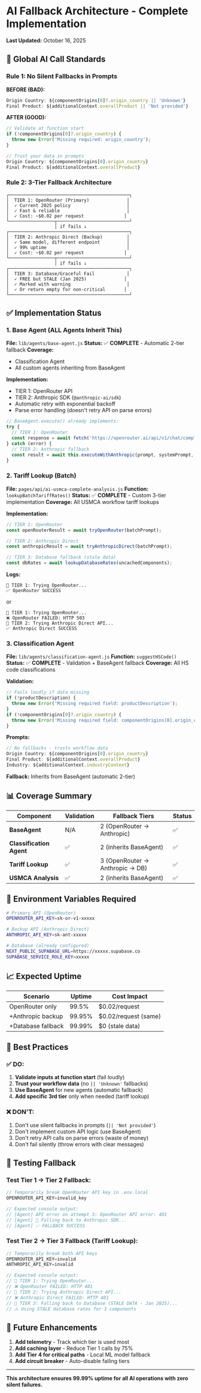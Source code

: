 # AI Fallback Architecture - Complete Implementation

**Last Updated:** October 16, 2025

## 🎯 Global AI Call Standards

### Rule 1: No Silent Fallbacks in Prompts
**BEFORE (BAD):**
```javascript
Origin Country: ${componentOrigins[0]?.origin_country || 'Unknown'}
Final Product: ${additionalContext.overallProduct || 'Not provided'}
```

**AFTER (GOOD):**
```javascript
// Validate at function start
if (!componentOrigins[0]?.origin_country) {
  throw new Error('Missing required: origin_country');
}

// Trust your data in prompts
Origin Country: ${componentOrigins[0].origin_country}
Final Product: ${additionalContext.overallProduct}
```

### Rule 2: 3-Tier Fallback Architecture

```
┌─────────────────────────────────────────────┐
│  TIER 1: OpenRouter (Primary)              │
│  ✓ Current 2025 policy                     │
│  ✓ Fast & reliable                         │
│  ✓ Cost: ~$0.02 per request               │
└─────────────────┬───────────────────────────┘
                  │ if fails ↓
┌─────────────────────────────────────────────┐
│  TIER 2: Anthropic Direct (Backup)         │
│  ✓ Same model, different endpoint          │
│  ✓ 99% uptime                              │
│  ✓ Cost: ~$0.02 per request               │
└─────────────────┬───────────────────────────┘
                  │ if fails ↓
┌─────────────────────────────────────────────┐
│  TIER 3: Database/Graceful Fail            │
│  ✓ FREE but STALE (Jan 2025)              │
│  ✓ Marked with warning                     │
│  ✓ Or return empty for non-critical       │
└─────────────────────────────────────────────┘
```

## ✅ Implementation Status

### 1. Base Agent (ALL Agents Inherit This)
**File:** `lib/agents/base-agent.js`
**Status:** ✅ **COMPLETE** - Automatic 2-tier fallback
**Coverage:**
- Classification Agent
- All custom agents inheriting from BaseAgent

**Implementation:**
- TIER 1: OpenRouter API
- TIER 2: Anthropic SDK (`@anthropic-ai/sdk`)
- Automatic retry with exponential backoff
- Parse error handling (doesn't retry API on parse errors)

```javascript
// BaseAgent.execute() already implements:
try {
  // TIER 1: OpenRouter
  const response = await fetch('https://openrouter.ai/api/v1/chat/completions', {...});
} catch (error) {
  // TIER 2: Anthropic fallback
  const result = await this.executeWithAnthropic(prompt, systemPrompt, attempt);
}
```

### 2. Tariff Lookup (Batch)
**File:** `pages/api/ai-usmca-complete-analysis.js`
**Function:** `lookupBatchTariffRates()`
**Status:** ✅ **COMPLETE** - Custom 3-tier implementation
**Coverage:** All USMCA workflow tariff lookups

**Implementation:**
```javascript
// TIER 1: OpenRouter
const openRouterResult = await tryOpenRouter(batchPrompt);

// TIER 2: Anthropic Direct
const anthropicResult = await tryAnthropicDirect(batchPrompt);

// TIER 3: Database fallback (stale data)
const dbRates = await lookupDatabaseRates(uncachedComponents);
```

**Logs:**
```
🎯 TIER 1: Trying OpenRouter...
✅ OpenRouter SUCCESS
```
or
```
🎯 TIER 1: Trying OpenRouter...
❌ OpenRouter FAILED: HTTP 503
🎯 TIER 2: Trying Anthropic Direct API...
✅ Anthropic Direct SUCCESS
```

### 3. Classification Agent
**File:** `lib/agents/classification-agent.js`
**Function:** `suggestHSCode()`
**Status:** ✅ **COMPLETE** - Validation + BaseAgent fallback
**Coverage:** All HS code classifications

**Validation:**
```javascript
// Fails loudly if data missing
if (!productDescription) {
  throw new Error('Missing required field: productDescription');
}
if (!componentOrigins[0]?.origin_country) {
  throw new Error('Missing required field: componentOrigins[0].origin_country');
}
```

**Prompts:**
```javascript
// No fallbacks - trusts workflow data
Origin Country: ${componentOrigins[0].origin_country}
Final Product: ${additionalContext.overallProduct}
Industry: ${additionalContext.industryContext}
```

**Fallback:** Inherits from BaseAgent (automatic 2-tier)

## 📊 Coverage Summary

| Component | Validation | Fallback Tiers | Status |
|-----------|-----------|----------------|--------|
| **BaseAgent** | N/A | 2 (OpenRouter → Anthropic) | ✅ |
| **Classification Agent** | ✅ | 2 (inherits BaseAgent) | ✅ |
| **Tariff Lookup** | ✅ | 3 (OpenRouter → Anthropic → DB) | ✅ |
| **USMCA Analysis** | ✅ | 2 (inherits BaseAgent) | ✅ |

## 🔑 Environment Variables Required

```bash
# Primary API (OpenRouter)
OPENROUTER_API_KEY=sk-or-v1-xxxxx

# Backup API (Anthropic Direct)
ANTHROPIC_API_KEY=sk-ant-xxxxx

# Database (already configured)
NEXT_PUBLIC_SUPABASE_URL=https://xxxxx.supabase.co
SUPABASE_SERVICE_ROLE_KEY=xxxxx
```

## 📈 Expected Uptime

| Scenario | Uptime | Cost Impact |
|----------|--------|-------------|
| OpenRouter only | 99.5% | $0.02/request |
| +Anthropic backup | 99.95% | $0.02/request (same) |
| +Database fallback | 99.99% | $0 (stale data) |

## 🎯 Best Practices

### ✅ DO:
1. **Validate inputs at function start** (fail loudly)
2. **Trust your workflow data** (no `|| 'Unknown'` fallbacks)
3. **Use BaseAgent** for new agents (automatic fallback)
4. **Add specific 3rd tier** only when needed (tariff lookup)

### ❌ DON'T:
1. Don't use silent fallbacks in prompts (`|| 'Not provided'`)
2. Don't implement custom API logic (use BaseAgent)
3. Don't retry API calls on parse errors (waste of money)
4. Don't fail silently (throw errors with clear messages)

## 🧪 Testing Fallback

### Test Tier 1 → Tier 2 Fallback:
```javascript
// Temporarily break OpenRouter API key in .env.local
OPENROUTER_API_KEY=invalid_key

// Expected console output:
// [Agent] API error on attempt 3: OpenRouter API error: 401
// [Agent] 🔄 Falling back to Anthropic SDK...
// [Agent] ✅ FALLBACK SUCCESS
```

### Test Tier 2 → Tier 3 Fallback (Tariff Lookup):
```javascript
// Temporarily break both API keys
OPENROUTER_API_KEY=invalid
ANTHROPIC_API_KEY=invalid

// Expected console output:
// 🎯 TIER 1: Trying OpenRouter...
// ❌ OpenRouter FAILED: HTTP 401
// 🎯 TIER 2: Trying Anthropic Direct API...
// ❌ Anthropic Direct FAILED: HTTP 401
// 🎯 TIER 3: Falling back to Database (STALE DATA - Jan 2025)...
// ⚠️ Using STALE database rates for 3 components
```

## 🚀 Future Enhancements

1. **Add telemetry** - Track which tier is used most
2. **Add caching layer** - Reduce Tier 1 calls by 75%
3. **Add Tier 4 for critical paths** - Local ML model fallback
4. **Add circuit breaker** - Auto-disable failing tiers

---

**This architecture ensures 99.99% uptime for all AI operations with zero silent failures.**
